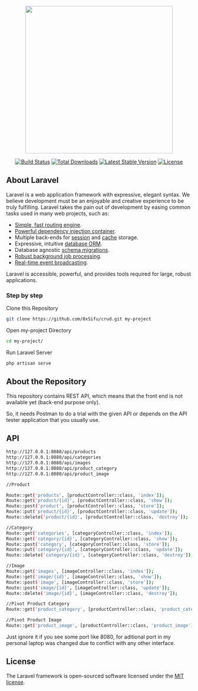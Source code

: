 <p align="center"><a href="https://laravel.com" target="_blank"><img src="https://raw.githubusercontent.com/laravel/art/master/logo-lockup/5%20SVG/2%20CMYK/1%20Full%20Color/laravel-logolockup-cmyk-red.svg" width="400"></a></p>

<p align="center">
<a href="https://travis-ci.org/laravel/framework"><img src="https://travis-ci.org/laravel/framework.svg" alt="Build Status"></a>
<a href="https://packagist.org/packages/laravel/framework"><img src="https://img.shields.io/packagist/dt/laravel/framework" alt="Total Downloads"></a>
<a href="https://packagist.org/packages/laravel/framework"><img src="https://img.shields.io/packagist/v/laravel/framework" alt="Latest Stable Version"></a>
<a href="https://packagist.org/packages/laravel/framework"><img src="https://img.shields.io/packagist/l/laravel/framework" alt="License"></a>
</p>

## About Laravel

Laravel is a web application framework with expressive, elegant syntax. We believe development must be an enjoyable and creative experience to be truly fulfilling. Laravel takes the pain out of development by easing common tasks used in many web projects, such as:

- [Simple, fast routing engine](https://laravel.com/docs/routing).
- [Powerful dependency injection container](https://laravel.com/docs/container).
- Multiple back-ends for [session](https://laravel.com/docs/session) and [cache](https://laravel.com/docs/cache) storage.
- Expressive, intuitive [database ORM](https://laravel.com/docs/eloquent).
- Database agnostic [schema migrations](https://laravel.com/docs/migrations).
- [Robust background job processing](https://laravel.com/docs/queues).
- [Real-time event broadcasting](https://laravel.com/docs/broadcasting).

Laravel is accessible, powerful, and provides tools required for large, robust applications.

### Step by step
Clone this Repository
```sh
git clone https://github.com/0xSifu/crud.git my-project
```

Open my-project Directory
```sh
cd my-project/
```

Run Laravel Server
```sh
php artisan serve
```

## About the Repository

This repository contains REST API, which means that the front end is not available yet (back-end purpose only). 

So, it needs Postman to do a trial with the given API or depends on the API tester application that you usually use.


## API

```sh
http://127.0.0.1:8080/api/products
http://127.0.0.1:8080/api/categories
http://127.0.0.1:8080/api/images
http://127.0.0.1:8080/api/product_category
http://127.0.0.1:8080/api/product_image

//Product

Route::get('products', [productController::class, 'index']);
Route::get('product/{id}', [productController::class, 'show']);
Route::post('product', [productController::class, 'store']);
Route::put('product/{id}', [productController::class, 'update']);
Route::delete('product/{id}', [productController::class, 'destroy']);

//Category
Route::get('categories', [categoryController::class, 'index']);
Route::get('category/{id}', [categoryController::class, 'show']);
Route::post('category', [categoryController::class, 'store']);
Route::put('category/{id}', [categoryController::class, 'update']);
Route::delete('category/{id}', [categoryController::class, 'destroy']);

//Image
Route::get('images', [imageController::class, 'index']);
Route::get('image/{id}', [imageController::class, 'show']);
Route::post('image', [imageController::class, 'store']);
Route::post('image/{id}', [imageController::class, 'update']);
Route::delete('image/{id}', [imageController::class, 'destroy']);

//Pivot Product Category
Route::get('product_category', [productController::class, 'product_category']);

//Pivot Product Image
Route::get('product_image', [productController::class, 'product_image']);

```

Just ignore it if you see some port like 8080, for aditional port in my personal laptop was changed due to conflict with any other interface.

## License

The Laravel framework is open-sourced software licensed under the [MIT license](https://opensource.org/licenses/MIT).
